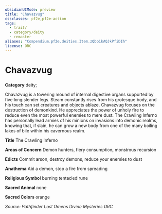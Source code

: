 ```yaml
---
obsidianUIMode: preview
title: "Chavazvug"
cssclasses: pf2e,pf2e-action
tags:
  - trait/
  - category/deity
  - remaster
aliases: "Compendium.pf2e.deities.Item.zQbb1kAQJkPfiDIh"
license: ORC
---
```

# Chavazvug

### 

**Category** deity; 




Chavazvug is a towering mound of internal digestive organs supported by five long slender legs. Steam constantly rises from his grotesque body, and his touch can set creatures and objects ablaze. Chavazvug focuses on the destruction of demonkind. He appreciates the power of unholy fire to reduce even the most powerful enemies to mere dust. The Crawling Inferno has personally lead armies of his minions on invasions into demonic realms, knowing that, if slain, he can grow a new body from one of the many boiling lakes of bile within his cavernous realm.

**Title** The Crawling Inferno

**Areas of Concern** Demon hunters, fiery consumption, monstrous recursion

**Edicts** Commit arson, destroy demons, reduce your enemies to dust

**Anathema** Aid a demon, stop a fire from spreading

**Religious Symbol** burning tentacled rune

**Sacred Animal** none

**Sacred Colors** orange

*Source: Pathfinder Lost Omens Divine Mysteries*
*ORC*